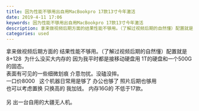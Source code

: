 ```yaml
---
title: 因为性能不够用出自用MacBookpro 17款13寸今年激活
date: 2019-4-11 17:06
keywords: 因为性能不够用出自用MacBookpro 17款13寸今年激活
description: 拿来做视频后期方面的结果性能不够用。（了解过视频后期的自然懂）配置就是8+128  为什么没买大内存的因为我平时都是接移动硬盘用1T的硬盘和一个500G的固态。表面有可见的一些细微划痕介意勿扰。没磕没摔。一口价8000  这个机器日常用是够
categories: used
---
```

<td class="t_f" id="postmessage_3464250">

拿来做视频后期方面的 结果性能不够用。（了解过视频后期的自然懂）配置就是8+128  为什么没买大内存的 因为我平时都是接移动硬盘用 1T的硬盘和一个500G的固态。<br/>
表面有可见的一些细微划痕 介意勿扰。没磕没摔。 <br/>
一口价8000   这个机器日常用是够了 办公也够了 照片后期也够用<br/>
也可以考虑置换 只换高的 我加钱。 内存16G的 不低于17款。<br/>
<br/>
另 出一台自用的大疆无人机。</td>
